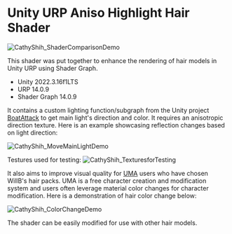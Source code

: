 # Unity URP Aniso Highlight Hair Shader

![CathyShih_ShaderComparisonDemo](https://github.com/cathyhlshih/UnityURPAnisoHighlightHairShader/blob/main/UnityURPAnisoHighlightHair/Images/CathyShih_ShaderComparisonDemo.png)

This shader was put together to enhance the rendering of hair models in Unity URP using Shader Graph. 

* Unity 2022.3.16f1LTS
* URP 14.0.9
* Shader Graph 14.0.9

It contains a custom lighting function/subgraph from the Unity project [BoatAttack](https://github.com/Unity-Technologies/BoatAttack) to get main light's direction and color. It requires an anisotropic direction texture. Here is an example showcasing reflection changes based on light direction:

![CathyShih_MoveMainLightDemo](https://github.com/cathyhlshih/UnityURPAnisoHighlightHairShader/blob/main/UnityURPAnisoHighlightHair/Images/CathyShih_MoveMainLightDemo.gif)

Testures used for testing:
![CathyShih_TexturesforTesting](https://github.com/cathyhlshih/UnityURPAnisoHighlightHairShader/blob/main/UnityURPAnisoHighlightHair/Images/CathyShih_TexturesforTesting.png)

It also aims to improve visual quality for [UMA](https://github.com/umasteeringgroup/UMA) users who have chosen WillB's hair packs. UMA is a free character creation and modification system and users often leverage material color changes for character modification. Here is a demonstration of hair color change below:

![CathyShih_ColorChangeDemo](https://github.com/cathyhlshih/UnityURPAnisoHighlightHairShader/blob/main/UnityURPAnisoHighlightHair/Images/CathyShih_ColorChangeDemo.gif)



The shader can be easily modified for use with other hair models.
